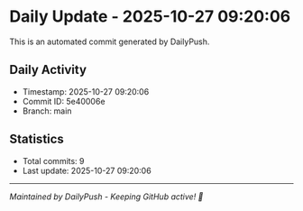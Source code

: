# Daily Update - 2025-10-27 09:20:06

This is an automated commit generated by DailyPush.

## Daily Activity
- Timestamp: 2025-10-27 09:20:06
- Commit ID: 5e40006e
- Branch: main

## Statistics
- Total commits: 9
- Last update: 2025-10-27 09:20:06

---
*Maintained by DailyPush - Keeping GitHub active! 🚀*
